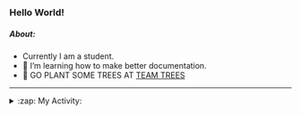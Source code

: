 ### Hello World!

##### About:
- Currently I am a student.
- 🌱 I’m learning how to make better documentation.
- 🌱 GO PLANT SOME TREES AT [TEAM TREES](https://teamtrees.org/)

---
<details>
  <summary>:zap: My Activity:</summary>
  
<!--START_SECTION:waka-->
![Code Time](http://img.shields.io/badge/Code%20Time-1%2C172%20hrs%208%20mins-blue)

**I'm a Night 🦉** 

```text
🌞 Morning                1906 commits        ███░░░░░░░░░░░░░░░░░░░░░░   10.09 % 
🌆 Daytime                6428 commits        █████████░░░░░░░░░░░░░░░░   34.04 % 
🌃 Evening                5401 commits        ███████░░░░░░░░░░░░░░░░░░   28.60 % 
🌙 Night                  5149 commits        ███████░░░░░░░░░░░░░░░░░░   27.27 % 
```
📅 **I'm Most Productive on Wednesday** 

```text
Monday                   2650 commits        ████░░░░░░░░░░░░░░░░░░░░░   14.03 % 
Tuesday                  2580 commits        ███░░░░░░░░░░░░░░░░░░░░░░   13.66 % 
Wednesday                4421 commits        ██████░░░░░░░░░░░░░░░░░░░   23.41 % 
Thursday                 2434 commits        ███░░░░░░░░░░░░░░░░░░░░░░   12.89 % 
Friday                   1984 commits        ███░░░░░░░░░░░░░░░░░░░░░░   10.51 % 
Saturday                 1653 commits        ██░░░░░░░░░░░░░░░░░░░░░░░   08.75 % 
Sunday                   3162 commits        ████░░░░░░░░░░░░░░░░░░░░░   16.74 % 
```


📊 **This Week I Spent My Time On** 

```text
🔥 Editors: 
IntelliJ                 3 hrs 49 mins       █████████████░░░░░░░░░░░░   52.61 % 
VS Code                  3 hrs 26 mins       ████████████░░░░░░░░░░░░░   47.39 % 

🐱‍💻 Projects: 
intro                    3 hrs 41 mins       █████████████░░░░░░░░░░░░   50.83 % 
iris-flower-ml           3 hrs 23 mins       ████████████░░░░░░░░░░░░░   46.63 % 
android-demo             7 mins              ░░░░░░░░░░░░░░░░░░░░░░░░░   01.78 % 
Unknown Project          3 mins              ░░░░░░░░░░░░░░░░░░░░░░░░░   00.76 % 
```


 Last Updated on 30/08/2023 00:17:05 UTC
<!--END_SECTION:waka-->
</details>

